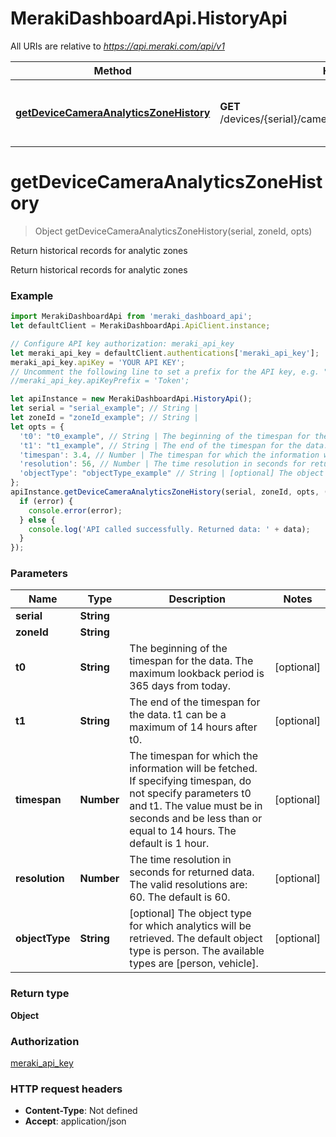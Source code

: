 # MerakiDashboardApi.HistoryApi

All URIs are relative to *https://api.meraki.com/api/v1*

Method | HTTP request | Description
------------- | ------------- | -------------
[**getDeviceCameraAnalyticsZoneHistory**](HistoryApi.md#getDeviceCameraAnalyticsZoneHistory) | **GET** /devices/{serial}/camera/analytics/zones/{zoneId}/history | Return historical records for analytic zones

<a name="getDeviceCameraAnalyticsZoneHistory"></a>
# **getDeviceCameraAnalyticsZoneHistory**
> Object getDeviceCameraAnalyticsZoneHistory(serial, zoneId, opts)

Return historical records for analytic zones

Return historical records for analytic zones

### Example
```javascript
import MerakiDashboardApi from 'meraki_dashboard_api';
let defaultClient = MerakiDashboardApi.ApiClient.instance;

// Configure API key authorization: meraki_api_key
let meraki_api_key = defaultClient.authentications['meraki_api_key'];
meraki_api_key.apiKey = 'YOUR API KEY';
// Uncomment the following line to set a prefix for the API key, e.g. "Token" (defaults to null)
//meraki_api_key.apiKeyPrefix = 'Token';

let apiInstance = new MerakiDashboardApi.HistoryApi();
let serial = "serial_example"; // String | 
let zoneId = "zoneId_example"; // String | 
let opts = { 
  't0': "t0_example", // String | The beginning of the timespan for the data. The maximum lookback period is 365 days from today.
  't1': "t1_example", // String | The end of the timespan for the data. t1 can be a maximum of 14 hours after t0.
  'timespan': 3.4, // Number | The timespan for which the information will be fetched. If specifying timespan, do not specify parameters t0 and t1. The value must be in seconds and be less than or equal to 14 hours. The default is 1 hour.
  'resolution': 56, // Number | The time resolution in seconds for returned data. The valid resolutions are: 60. The default is 60.
  'objectType': "objectType_example" // String | [optional] The object type for which analytics will be retrieved. The default object type is person. The available types are [person, vehicle].
};
apiInstance.getDeviceCameraAnalyticsZoneHistory(serial, zoneId, opts, (error, data, response) => {
  if (error) {
    console.error(error);
  } else {
    console.log('API called successfully. Returned data: ' + data);
  }
});
```

### Parameters

Name | Type | Description  | Notes
------------- | ------------- | ------------- | -------------
 **serial** | **String**|  | 
 **zoneId** | **String**|  | 
 **t0** | **String**| The beginning of the timespan for the data. The maximum lookback period is 365 days from today. | [optional] 
 **t1** | **String**| The end of the timespan for the data. t1 can be a maximum of 14 hours after t0. | [optional] 
 **timespan** | **Number**| The timespan for which the information will be fetched. If specifying timespan, do not specify parameters t0 and t1. The value must be in seconds and be less than or equal to 14 hours. The default is 1 hour. | [optional] 
 **resolution** | **Number**| The time resolution in seconds for returned data. The valid resolutions are: 60. The default is 60. | [optional] 
 **objectType** | **String**| [optional] The object type for which analytics will be retrieved. The default object type is person. The available types are [person, vehicle]. | [optional] 

### Return type

**Object**

### Authorization

[meraki_api_key](../README.md#meraki_api_key)

### HTTP request headers

 - **Content-Type**: Not defined
 - **Accept**: application/json

